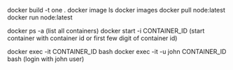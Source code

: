 docker build -t one .
docker image ls
docker images
docker pull node:latest
docker run node:latest

docker ps -a (list all containers)
docker start -i CONTAINER_ID (start container with container id or first few digit of container id)

docker exec -it CONTAINER_ID bash
docker exec -it -u john CONTAINER_ID bash (login with john user)
